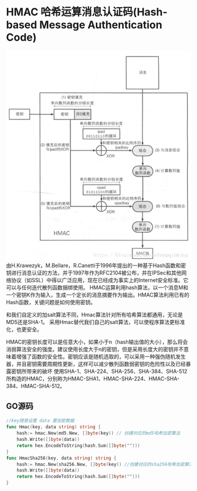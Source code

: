 # HMAC 哈希运算消息认证码(Hash-based Message Authentication Code)
![](.hmac_images/hmac.png)
由H.Krawezyk，M.Bellare，R.Canetti于1996年提出的一种基于Hash函数和密钥进行消息认证的方法，并于1997年作为RFC2104被公布，并在IPSec和其他网络协议（如SSL）中得以广泛应用，现在已经成为事实上的Internet安全标准。它可以与任何迭代散列函数捆绑使用。
HMAC运算利用hash算法，以一个消息M和一个密钥K作为输入，生成一个定长的消息摘要作为输出。HMAC算法利用已有的Hash函数，关键问题是如何使用密钥。


和我们自定义的加salt算法不同，Hmac算法针对所有哈希算法都通用，无论是MD5还是SHA-1。
采用Hmac替代我们自己的salt算法，可以使程序算法更标准化，也更安全。


HMAC的密钥长度可以是任意大小，如果小于n（hash输出值的大小），那么将会消弱算法安全的强度。建议使用长度大于n的密钥，但是采用长度大的密钥并不意味着增强了函数的安全性。密钥应该是随机选取的，可以采用一种强伪随机发生器，并且密钥需要周期性更新，这样可以减少散列函数弱密钥的危险性以及已经暴露密钥所带来的破坏
使用SHA-1、SHA-224、SHA-256、SHA-384、SHA-512所构造的HMAC，分别称为HMAC-SHA1、HMAC-SHA-224、HMAC-SHA-384、HMAC-SHA-512。


## GO源码
```go
//key随意设置 data 要加密数据
func Hmac(key, data string) string {
	hash:= hmac.New(md5.New, []byte(key)) // 创建对应的md5哈希加密算法
	hash.Write([]byte(data))
	return hex.EncodeToString(hash.Sum([]byte("")))
}
func HmacSha256(key, data string) string {
	hash:= hmac.New(sha256.New, []byte(key)) //创建对应的sha256哈希加密算法
	hash.Write([]byte(data))
	return hex.EncodeToString(hash.Sum([]byte("")))
}

```